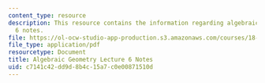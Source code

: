 ```yaml
---
content_type: resource
description: This resource contains the information regarding algebraic geometry lecture
  6 notes.
file: https://ol-ocw-studio-app-production.s3.amazonaws.com/courses/18-725-algebraic-geometry-fall-2015/c7141c42dd9d8b4c15a7c0e00871510d_MIT18_725F15_lec06.pdf
file_type: application/pdf
resourcetype: Document
title: Algebraic Geometry Lecture 6 Notes
uid: c7141c42-dd9d-8b4c-15a7-c0e00871510d
---
```

